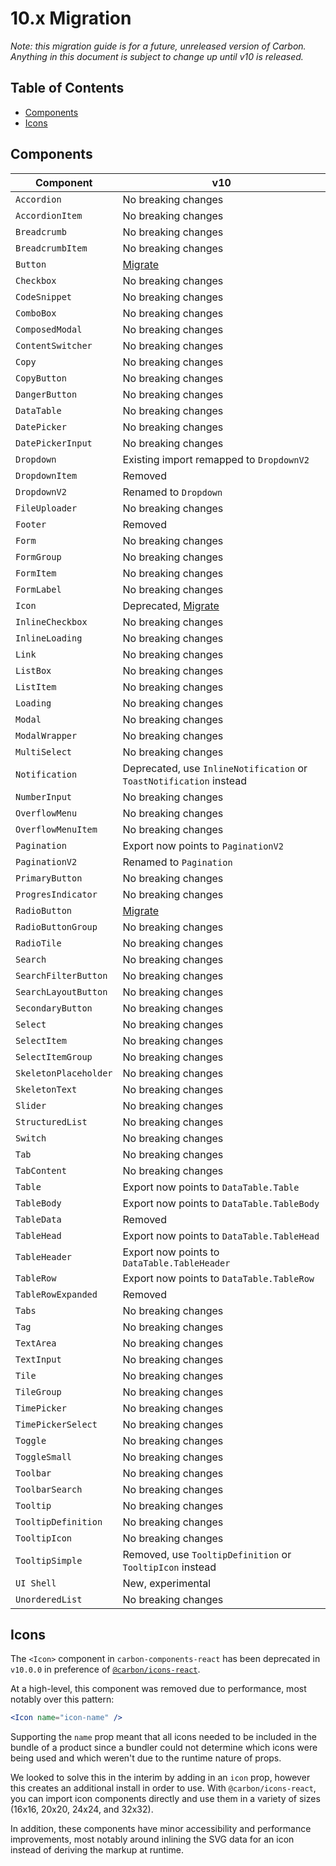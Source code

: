 # 10.x Migration

_Note: this migration guide is for a future, unreleased version of Carbon.
Anything in this document is subject to change up until v10 is released._

 <!-- prettier-ignore-start -->
<!-- START doctoc generated TOC please keep comment here to allow auto update -->
<!-- DON'T EDIT THIS SECTION, INSTEAD RE-RUN doctoc TO UPDATE -->

## Table of Contents

- [Components](#components)
- [Icons](#icons)

 <!-- END doctoc generated TOC please keep comment here to allow auto update -->
<!-- prettier-ignore-end -->

## Components

| Component             | v10                                                                 |
| --------------------- | ------------------------------------------------------------------- |
| `Accordion`           | No breaking changes                                                 |
| `AccordionItem`       | No breaking changes                                                 |
| `Breadcrumb`          | No breaking changes                                                 |
| `BreadcrumbItem`      | No breaking changes                                                 |
| `Button`              | [Migrate](../../src/components/Button/migrate-to-10.x.md)           |
| `Checkbox`            | No breaking changes                                                 |
| `CodeSnippet`         | No breaking changes                                                 |
| `ComboBox`            | No breaking changes                                                 |
| `ComposedModal`       | No breaking changes                                                 |
| `ContentSwitcher`     | No breaking changes                                                 |
| `Copy`                | No breaking changes                                                 |
| `CopyButton`          | No breaking changes                                                 |
| `DangerButton`        | No breaking changes                                                 |
| `DataTable`           | No breaking changes                                                 |
| `DatePicker`          | No breaking changes                                                 |
| `DatePickerInput`     | No breaking changes                                                 |
| `Dropdown`            | Existing import remapped to `DropdownV2`                            |
| `DropdownItem`        | Removed                                                             |
| `DropdownV2`          | Renamed to `Dropdown`                                               |
| `FileUploader`        | No breaking changes                                                 |
| `Footer`              | Removed                                                             |
| `Form`                | No breaking changes                                                 |
| `FormGroup`           | No breaking changes                                                 |
| `FormItem`            | No breaking changes                                                 |
| `FormLabel`           | No breaking changes                                                 |
| `Icon`                | Deprecated, [Migrate](#icons)                                       |
| `InlineCheckbox`      | No breaking changes                                                 |
| `InlineLoading`       | No breaking changes                                                 |
| `Link`                | No breaking changes                                                 |
| `ListBox`             | No breaking changes                                                 |
| `ListItem`            | No breaking changes                                                 |
| `Loading`             | No breaking changes                                                 |
| `Modal`               | No breaking changes                                                 |
| `ModalWrapper`        | No breaking changes                                                 |
| `MultiSelect`         | No breaking changes                                                 |
| `Notification`        | Deprecated, use `InlineNotification` or `ToastNotification` instead |
| `NumberInput`         | No breaking changes                                                 |
| `OverflowMenu`        | No breaking changes                                                 |
| `OverflowMenuItem`    | No breaking changes                                                 |
| `Pagination`          | Export now points to `PaginationV2`                                 |
| `PaginationV2`        | Renamed to `Pagination`                                             |
| `PrimaryButton`       | No breaking changes                                                 |
| `ProgresIndicator`    | No breaking changes                                                 |
| `RadioButton`         | [Migrate](../../src/components/RadioButton/migrate-to-10.x.md)      |
| `RadioButtonGroup`    | No breaking changes                                                 |
| `RadioTile`           | No breaking changes                                                 |
| `Search`              | No breaking changes                                                 |
| `SearchFilterButton`  | No breaking changes                                                 |
| `SearchLayoutButton`  | No breaking changes                                                 |
| `SecondaryButton`     | No breaking changes                                                 |
| `Select`              | No breaking changes                                                 |
| `SelectItem`          | No breaking changes                                                 |
| `SelectItemGroup`     | No breaking changes                                                 |
| `SkeletonPlaceholder` | No breaking changes                                                 |
| `SkeletonText`        | No breaking changes                                                 |
| `Slider`              | No breaking changes                                                 |
| `StructuredList`      | No breaking changes                                                 |
| `Switch`              | No breaking changes                                                 |
| `Tab`                 | No breaking changes                                                 |
| `TabContent`          | No breaking changes                                                 |
| `Table`               | Export now points to `DataTable.Table`                              |
| `TableBody`           | Export now points to `DataTable.TableBody`                          |
| `TableData`           | Removed                                                             |
| `TableHead`           | Export now points to `DataTable.TableHead`                          |
| `TableHeader`         | Export now points to `DataTable.TableHeader`                        |
| `TableRow`            | Export now points to `DataTable.TableRow`                           |
| `TableRowExpanded`    | Removed                                                             |
| `Tabs`                | No breaking changes                                                 |
| `Tag`                 | No breaking changes                                                 |
| `TextArea`            | No breaking changes                                                 |
| `TextInput`           | No breaking changes                                                 |
| `Tile`                | No breaking changes                                                 |
| `TileGroup`           | No breaking changes                                                 |
| `TimePicker`          | No breaking changes                                                 |
| `TimePickerSelect`    | No breaking changes                                                 |
| `Toggle`              | No breaking changes                                                 |
| `ToggleSmall`         | No breaking changes                                                 |
| `Toolbar`             | No breaking changes                                                 |
| `ToolbarSearch`       | No breaking changes                                                 |
| `Tooltip`             | No breaking changes                                                 |
| `TooltipDefinition`   | No breaking changes                                                 |
| `TooltipIcon`         | No breaking changes                                                 |
| `TooltipSimple`       | Removed, use `TooltipDefinition` or `TooltipIcon` instead           |
| `UI Shell`            | New, experimental                                                   |
| `UnorderedList`       | No breaking changes                                                 |

## Icons

The `<Icon>` component in `carbon-components-react` has been deprecated in
`v10.0.0` in preference of [`@carbon/icons-react`](https://www.npmjs.com/package/@carbon/icons-react).

At a high-level, this component was removed due to performance, most notably
over this pattern:

```jsx
<Icon name="icon-name" />
```

Supporting the `name` prop meant that all icons needed to be included in the
bundle of a product since a bundler could not determine which icons were being
used and which weren't due to the runtime nature of props.

We looked to solve this in the interim by adding in an `icon` prop, however this
creates an additional install in order to use. With `@carbon/icons-react`, you
can import icon components directly and use them in a variety of sizes (16x16,
20x20, 24x24, and 32x32).

In addition, these components have minor accessibility and performance improvements, most notably
around inlining the SVG data for an icon instead of deriving the markup at
runtime.
